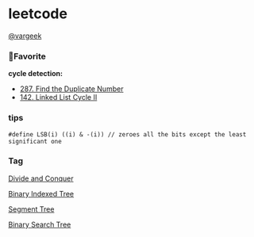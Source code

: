 # leetcode

[@vargeek](https://leetcode.com/vargeek/)

### Favorite
**cycle detection:**
- [287. Find the Duplicate Number](https://leetcode.com/problems/find-the-duplicate-number/description/)
- [142. Linked List Cycle II](https://leetcode.com/problems/linked-list-cycle-ii/description/)

### tips
`#define LSB(i) ((i) & -(i)) // zeroes all the bits except the least significant one`

### Tag
[Divide and Conquer](https://leetcode.com/tag/divide-and-conquer/)

[Binary Indexed Tree](https://leetcode.com/tag/binary-indexed-tree/)

[Segment Tree](https://leetcode.com/tag/segment-tree/)

[Binary Search Tree](https://leetcode.com/tag/binary-search-tree/)